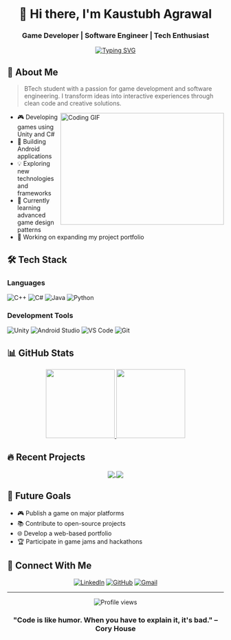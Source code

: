 <div align="center">
  
# 👋 Hi there, I'm Kaustubh Agrawal
### Game Developer | Software Engineer | Tech Enthusiast

[![Typing SVG](https://readme-typing-svg.demolab.com?font=Fira+Code&weight=600&pause=1000&color=36BCF7&center=true&vCenter=true&width=435&lines=Unity+Game+Developer;Mobile+App+Developer;Problem+Solver;Creative+Coder)](https://git.io/typing-svg)

</div>

## 💫 About Me

> BTech student with a passion for game development and software engineering. I transform ideas into interactive experiences through clean code and creative solutions.

<img align="right" src="https://media.giphy.com/media/qgQUggAC3Pfv687qPC/giphy.gif" alt="Coding GIF" width="380" height="260">

- 🎮 Developing games using Unity and C#
- 📱 Building Android applications
- 💡 Exploring new technologies and frameworks
- 🌱 Currently learning advanced game design patterns
- 🚀 Working on expanding my project portfolio

## 🛠️ Tech Stack

### Languages
![C++](https://img.shields.io/badge/C++-00599C?style=for-the-badge&logo=cplusplus&logoColor=white)
![C#](https://img.shields.io/badge/C%23-239120?style=for-the-badge&logo=csharp&logoColor=white)
![Java](https://img.shields.io/badge/Java-ED8B00?style=for-the-badge&logo=oracle&logoColor=white)
![Python](https://img.shields.io/badge/Python-3776AB?style=for-the-badge&logo=python&logoColor=white)

### Development Tools
![Unity](https://img.shields.io/badge/Unity-000000?style=for-the-badge&logo=unity&logoColor=white)
![Android Studio](https://img.shields.io/badge/Android_Studio-3DDC84?style=for-the-badge&logo=android-studio&logoColor=white)
![VS Code](https://img.shields.io/badge/VS_Code-007ACC?style=for-the-badge&logo=visual-studio-code&logoColor=white)
![Git](https://img.shields.io/badge/Git-F05032?style=for-the-badge&logo=git&logoColor=white)

## 📊 GitHub Stats

<div align="center">
  <a href="https://github.com/Kaustubh0912">
    <img height="160em" src="https://github-readme-stats.vercel.app/api?username=Kaustubh0912&show_icons=true&theme=tokyonight&include_all_commits=true&count_private=true"/>
    <img height="160em" src="https://github-readme-stats.vercel.app/api/top-langs/?username=Kaustubh0912&layout=compact&langs_count=7&theme=tokyonight"/>
  </a>
</div>

## 🔥 Recent Projects

<!-- You can add project cards here -->
<div align="center">
  <a href="https://github.com/Kaustubh0912/HandControllerApp">
    <img align="center" src="https://github-readme-stats.vercel.app/api/pin/?username=Kaustubh0912&repo=HandControllerApp&theme=tokyonight" />
  </a>
  <a href="https://github.com/Kaustubh0912/Grid_Challlenge">
    <img align="center" src="https://github-readme-stats.vercel.app/api/pin/?username=Kaustubh0912&repo=Grid_Challlenge&theme=tokyonight" />
  </a>
</div>

## 🎯 Future Goals

- 🎮 Publish a game on major platforms
- 📚 Contribute to open-source projects
- 🌐 Develop a web-based portfolio
- 🏆 Participate in game jams and hackathons

## 🤝 Connect With Me

<div align="center">
  
[![LinkedIn](https://img.shields.io/badge/LinkedIn-0077B5?style=for-the-badge&logo=linkedin&logoColor=white)](https://www.linkedin.com/in/kaustubh-agrawal-960729250/)
[![GitHub](https://img.shields.io/badge/GitHub-100000?style=for-the-badge&logo=github&logoColor=white)](https://github.com/Kaustubh0912)
[![Gmail](https://img.shields.io/badge/Gmail-D14836?style=for-the-badge&logo=gmail&logoColor=white)](mailto:kaustubharun2003@gmail.com)

</div>

---

<div align="center">
  <img src="https://komarev.com/ghpvc/?username=Kaustubh0912&color=blueviolet&style=flat-square&label=Profile+Views" alt="Profile views">
  
  ### "Code is like humor. When you have to explain it, it's bad." – Cory House
</div>
